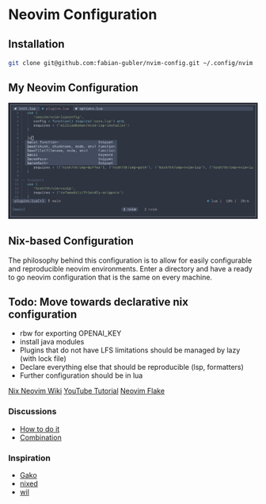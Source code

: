 # Neovim Configuration
## Installation 
```bash
git clone git@github.com:fabian-gubler/nvim-config.git ~/.config/nvim
```

## My Neovim Configuration
![config preview](https://raw.githubusercontent.com/fabian-gubler/nvim-config/main/doc/preview_full.jpg)

## Nix-based Configuration
The philosophy behind this configuration is to allow for easily configurable and reproducible neovim environments. Enter a directory and have a ready to go neovim configuration that is the same on every machine.

## Todo: Move towards declarative nix configuration
- rbw for exporting OPENAI_KEY
- install java modules
- Plugins that do not have LFS limitations should be managed by lazy (with lock file)
- Declare everything else that should be reproducible (lsp, formatters)
- Further configuration should be in lua

[Nix Neovim Wiki](https://nixos.wiki/wiki/Neovim)
[YouTube Tutorial](https://www.youtube.com/watch?v=rUvjkBuKua4)
[Neovim Flake](https://github.com/jordanisaacs/neovim-flake)

### Discussions
- [How to do it](https://www.reddit.com/r/NixOS/comments/ychz5a/nixos_and_neovim_plugins/)
- [Combination](https://www.reddit.com/r/NixOS/comments/mvk5l9/neovim_homemanager_custom_initvim/)

### Inspiration
- [Gako](https://github.com/Gako358/neovim)
- [nixed](https://github.com/water-sucks/nixed/tree/main/home/profiles/base/nvim)
- [wil](https://github.com/wiltaylor/neovim-flake)
